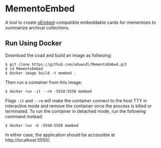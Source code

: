 # MementoEmbed

A tool to create [oEmbed](https://oembed.com/)-compatible embeddable cards for mementoes to summarize archival collections.

## Run Using Docker

Download the coad and build an image as follwoing:

```
$ git clone https://github.com/oduwsdl/MementoEmbed.git
$ cd MementoEmbed
$ docker image build -t membed .
```

Then run a container from this image:

```
$ docker run -it --rm -5550:5550 membed
```

Flags `-it` and `--rm` will make the container connect to the host TTY in interactive mode and remove the container once the process is killed or terminated.
To run the container in detached mode, run the following command instead:

```
$ docker run -d -5550:5550 membed
```

In either case, the application should be accessible at http://localhost:5550/.
